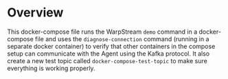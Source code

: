 # Overview

This docker-compose file runs the WarpStream `demo` command in a docker-compose file and uses the `diagnose-connection` command (running in a separate docker container) to verify that other containers in the compose setup can communicate with the Agent using the Kafka protocol. It also create a new test topic called `docker-compose-test-topic` to make sure everything is working properly.
